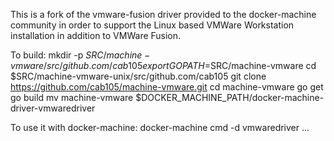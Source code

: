 This is a fork of the vmware-fusion driver provided to the docker-machine
community in order to support the Linux based VMWare Workstation installation
in addition to VMWare Fusion.

To build:
    mkdir -p $SRC/machine-vmware/src/github.com/cab105
    export GOPATH=$SRC/machine-vmware
    cd $SRC/machine-vmware-unix/src/github.com/cab105
    git clone https://github.com/cab105/machine-vmware.git
    cd machine-vmware
    go get
    go build
    mv machine-vmware $DOCKER_MACHINE_PATH/docker-machine-driver-vmwaredriver

To use it with docker-machine:
    docker-machine cmd -d vmwaredriver ...
